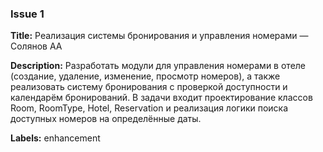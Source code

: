 ### Issue 1
**Title:** Реализация системы бронирования и управления номерами — Солянов АА

**Description:** Разработать модули для управления номерами в отеле (создание, удаление, изменение, просмотр номеров), а также реализовать систему бронирования с проверкой доступности и календарём бронирований. В задачи входит проектирование классов Room, RoomType, Hotel, Reservation и реализация логики поиска доступных номеров на определённые даты.

**Labels:** enhancement
